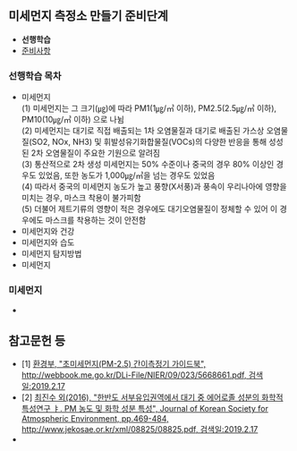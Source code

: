 ## 미세먼지 측정소 만들기 준비단계  
- <b>선행학습</b>
- [준비사항](02_prerequisite.md)
### 선행학습 목차
- 미세먼지  
  (1) 미세먼지는 그 크기(㎍)에 따라 PM1(1㎍/㎥ 이하), PM2.5(2.5㎍/㎥ 이하), PM10(10㎍/㎥ 이하) 으로 나뉨  
  (2) 미세먼지는 대기로 직접 배출되는 1차 오염물질과 대기로 배출된 가스상 오염물질(SO2, NOx, NH3) 및 휘발성유기화합물질(VOCs)의 다양한 반응을 통해 성성된 2차 오염물질이 주요한 기원으로 알려짐  
  (3) 통산적으로 2차 생성 미세먼지는 50% 수준이나 중국의 경우 80% 이상인 경우도 있었음, 또한 농도가 1,000㎍/㎥을 넘는 경우도 있었음  
  (4) 따라서 중국의 미세먼지 농도가 높고 풍향(X서풍)과 풍속이 우리나아에 영향을 미치는 경우, 마스크 착용이 불가피함  
  (5) 더불어 제트기류의 영향이 적은 경우에도 대기오염물질이 정체할 수 있어 이 경우에도 마스크를 착용하는 것이 안전함  
- 미세먼지와 건강
- 미세먼지와 습도
- 미세먼지 탐지방법
- 미세먼지 
### 미세먼지
-
## 참고문헌 등  
- [1] [환경부, "초미세먼지(PM-2.5) 간이측정기 가이드북", http://webbook.me.go.kr/DLi-File/NIER/09/023/5668661.pdf, 검색일:2019.2.17](http://webbook.me.go.kr/DLi-File/NIER/09/023/5668661.pdf)  
- [2] [최진수 외(2016), "한반도 서부유입권역에서 대기 중 에어로졸 성분의 화학적 특성연구 ㅑ. PM 농도 및 화학 성분 특성", Journal of Korean Society for Atmospheric Environment, pp.469-484, http://www.jekosae.or.kr/xml/08825/08825.pdf, 검색일:2019.2.17](http://www.jekosae.or.kr/xml/08825/08825.pdf)  
- 
